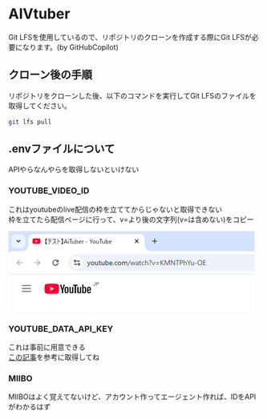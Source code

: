 # AIVtuber

Git LFSを使用しているので、リポジトリのクローンを作成する際にGit LFSが必要になります。(by GitHubCopilot)

## クローン後の手順

リポジトリをクローンした後、以下のコマンドを実行してGit LFSのファイルを取得してください。

```bash
git lfs pull
```

## .envファイルについて

APIやらなんやらを取得しないといけない

### YOUTUBE_VIDEO_ID

これはyoutubeのlive配信の枠を立ててからじゃないと取得できない  
枠を立てたら配信ページに行って、v=より後の文字列(v=は含めない)をコピー

![YOUTUBE_VIDEO_ID](./素材/スクリーンショット%202025-03-15%20234337.png)

### YOUTUBE_DATA_API_KEY

これは事前に用意できる  
[この記事](https://qiita.com/shinkai_/items/10a400c25de270cb02e4)を参考に取得してね

### MIIBO

MIIBOはよく覚えてないけど、アカウント作ってエージェント作れば、IDをAPIがわかるはず